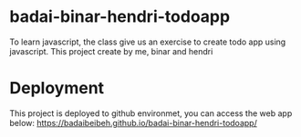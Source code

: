 # badai-binar-hendri-todoapp
To learn javascript, the class give us an exercise to create todo app using javascript. This project create by me, binar and hendri

# Deployment
This project is deployed to github environmet, you can access the web app below:
https://badaibeibeh.github.io/badai-binar-hendri-todoapp/
